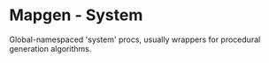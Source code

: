 # Mapgen - System

Global-namespaced 'system' procs, usually wrappers for procedural generation algorithms.
